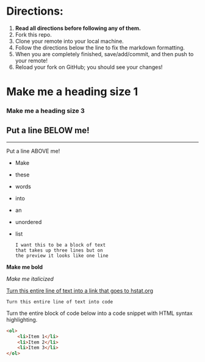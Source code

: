 # Directions:
1. **Read all directions before following any of them.**
2. Fork this repo.
2. Clone your remote into your local machine.
3. Follow the directions below the line to fix the markdown formatting.
4. When you are completely finished, save/add/commit, and then push to your remote!
5. Reload your fork on GitHub; you should see your changes!


# Make me a heading size 1
### Make me a heading size 3

Put a line BELOW me! 
-------
-------
Put a line ABOVE me!

* Make
* these
* words
* into
* an
* unordered
* list

      I want this to be a block of text
      that takes up three lines but on
      the preview it looks like one line

__Make me bold__

*Make me italicized*

[Turn this entire line of text into a link that goes to hstat.org](http://hstat.org)

`Turn this entire line of text into code `

Turn the entire block of code below into a code snippet with HTML syntax highlighting.

```html
<ol>
    <li>Item 1</li>
    <li>Item 2</li>
    <li>Item 3</li>
</ol>
